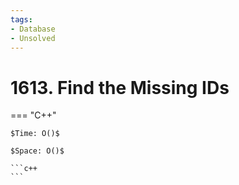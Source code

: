 ```yaml
---
tags:
- Database
- Unsolved
---
```



# 1613. Find the Missing IDs

=== "C++"

    $Time: O()$

    $Space: O()$

    ```c++
    ```